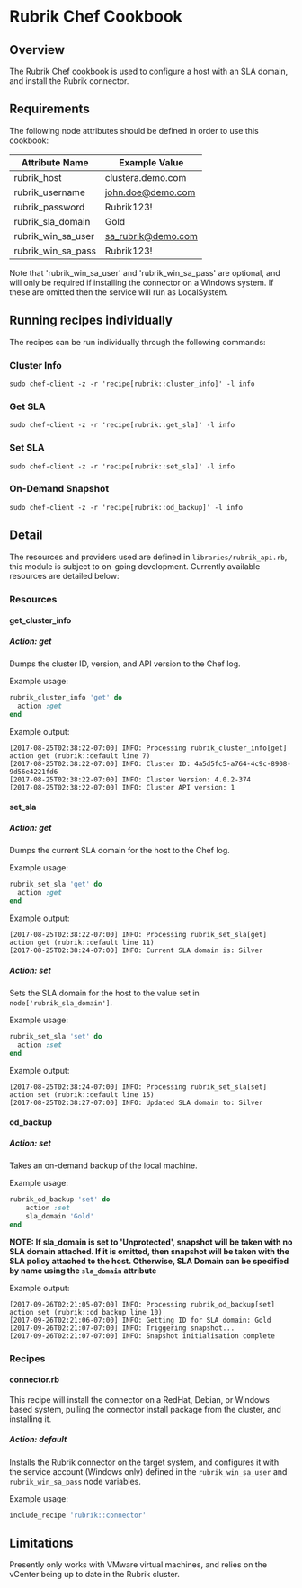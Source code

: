 # Rubrik Chef Cookbook
## Overview
The Rubrik Chef cookbook is used to configure a host with an SLA domain, and install the Rubrik connector.
## Requirements
The following node attributes should be defined in order to use this cookbook:

Attribute Name | Example Value
--- | ---
rubrik_host | clustera.demo.com
rubrik_username | john.doe@demo.com
rubrik_password | Rubrik123!
rubrik_sla_domain | Gold
rubrik_win_sa_user | sa_rubrik@demo.com
rubrik_win_sa_pass | Rubrik123!

Note that 'rubrik_win_sa_user' and 'rubrik_win_sa_pass' are optional, and will only be required if installing the
connector on a Windows system. If these are omitted then the service will run as LocalSystem.

## Running recipes individually
The recipes can be run individually through the following commands:
### Cluster Info
`sudo chef-client -z -r 'recipe[rubrik::cluster_info]' -l info`
### Get SLA
`sudo chef-client -z -r 'recipe[rubrik::get_sla]' -l info`
### Set SLA
`sudo chef-client -z -r 'recipe[rubrik::set_sla]' -l info`
### On-Demand Snapshot
`sudo chef-client -z -r 'recipe[rubrik::od_backup]' -l info`

## Detail
The resources and providers used are defined in `libraries/rubrik_api.rb`, this module is subject to on-going development.
Currently available resources are detailed below:
### Resources
#### get_cluster_info
##### Action: get
Dumps the cluster ID, version, and API version to the Chef log.

Example usage:
```ruby
rubrik_cluster_info 'get' do
  action :get
end
```
Example output:
```
[2017-08-25T02:38:22-07:00] INFO: Processing rubrik_cluster_info[get] action get (rubrik::default line 7)
[2017-08-25T02:38:22-07:00] INFO: Cluster ID: 4a5d5fc5-a764-4c9c-8908-9d56e4221fd6
[2017-08-25T02:38:22-07:00] INFO: Cluster Version: 4.0.2-374
[2017-08-25T02:38:22-07:00] INFO: Cluster API version: 1
```
#### set_sla
##### Action: get
Dumps the current SLA domain for the host to the Chef log.

Example usage:
```ruby
rubrik_set_sla 'get' do
  action :get
end
```
Example output:
```
[2017-08-25T02:38:22-07:00] INFO: Processing rubrik_set_sla[get] action get (rubrik::default line 11)
[2017-08-25T02:38:24-07:00] INFO: Current SLA domain is: Silver
```
##### Action: set
Sets the SLA domain for the host to the value set in `node['rubrik_sla_domain']`.

Example usage:
```ruby
rubrik_set_sla 'set' do
  action :set
end
```
Example output:
```
[2017-08-25T02:38:24-07:00] INFO: Processing rubrik_set_sla[set] action set (rubrik::default line 15)
[2017-08-25T02:38:27-07:00] INFO: Updated SLA domain to: Silver
```

#### od_backup
##### Action: set
Takes an on-demand backup of the local machine.

Example usage:
```ruby
rubrik_od_backup 'set' do
    action :set
    sla_domain 'Gold'
end
```
**NOTE: If sla_domain is set to 'Unprotected', snapshot will be taken with no SLA domain attached. If it is omitted, then snapshot will be taken with the SLA policy attached to the host. Otherwise, SLA Domain can be specified by name using the `sla_domain` attribute**

Example output:
```
[2017-09-26T02:21:05-07:00] INFO: Processing rubrik_od_backup[set] action set (rubrik::od_backup line 10)
[2017-09-26T02:21:06-07:00] INFO: Getting ID for SLA domain: Gold
[2017-09-26T02:21:07-07:00] INFO: Triggering snapshot...
[2017-09-26T02:21:07-07:00] INFO: Snapshot initialisation complete
```

### Recipes
#### connector.rb
This recipe will install the connector on a RedHat, Debian, or Windows based system, pulling the connector install package from the cluster, and installing it.

##### Action: default
Installs the Rubrik connector on the target system, and configures it with the service account (Windows only) defined in the `rubrik_win_sa_user` and `rubrik_win_sa_pass` node variables.

Example usage:
```ruby
include_recipe 'rubrik::connector'
```

## Limitations
Presently only works with VMware virtual machines, and relies on the vCenter being up to date in the Rubrik cluster.

